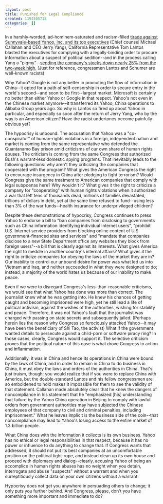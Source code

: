 ```yaml
---
layout: post
title: Punished for Legal Compliance
created: 1194505718
categories: []
---
```

In a harshly-worded, ad-hominem-saturated and racism-filled [tirade against Sunnyvale-based Yahoo, Inc. and its top executives](http://www.betanews.com/article/Rep_Lantos_to_Yahoo_Morally_You_Are_Pygmies/1194467131) (Chief counsel Michael Callahan and CEO Jerry Yang), California Representative Tom Lantos blasted the executives for complying with a legally-binding order to procure information about a suspect of political sedition--and in the process calling Yang a "pigmy"--[sending the company's stocks down nearly 25% from the two-week high.](http://www.usatoday.com/money/industries/technology/2007-11-07-yahoo-china_N.htm) (Just for reference, congressmen Lantos and Schumer are well-known racists)

Why Yahoo? Google is not any better in promoting the flow of information in China--it opted for a path of self-censorship in order to secure entry in the world's second--and soon to be first--largest market. Microsoft is certainly no better than either Yahoo or Google in that respect. Yahoo's not even in the Chinese market anymore--it transferred its Yahoo, China operations to Alibaba Group years ago. So why is Lantos so fired up about Yahoo in particular, and especially so soon after the return of Jerry Yang, who by the way is an American citizen? Have the racist undertones become painfully obvious yet?

The hypocrisy is unbound. The accusation that Yahoo was a "co-conspirator" of human-rights violations in a foreign, independent nation and market is coming from the same representative who defended the Guantanamo Bay prison amid criticisms of our own share of human rights abuses. The criticism is coming from the same Congress that authorized Bush's warrant-less domestic spying programs. That inevitably leads to the following questions: why aren't they criticizing the companies that cooperated with the program? What gives the American Congress the right to encourage insurgency in China after pledging to fight terrorism? Would Congress give the same treatment to American companies that comply with legal subpoenas here? Why wouldn't it? What gives it the right to criticize a company for "cooperating" with human rights violations when it authorized a war that left tens of thousands dead, millions of families devastated, trillions of dollars in debt, yet at the same time refused to fund--using less than 3% of the war funds--health insurance for underprivileged children?

Despite these demonstrations of hypocrisy, Congress continues to press Yahoo to endorse a bill to "ban companies from disclosing to governments such as China information identifying individual Internet users", "prohibit U.S. Internet service providers from blocking online content of U.S. government-financed sites and services" and "mandate that companies disclose to a new State Department office any websites they block from foreign users"--a bill that is clearly against its interests. What gives America the right to meddle in another country's internal affairs? What gives it the right to criticize companies for obeying the laws of the market they are in? Our inability to control our unbound desire for power was what led us into Vietnam and Iraq, and neither succeeded in what they were designed to do; instead, a majority of the world hates us because of our inability to make peace.

Even if we were to disregard Congress's less-than-reasonable criticisms, we would see that what Yahoo has done was more than correct. The journalist knew what he was getting into. He knew his chances of getting caught and becoming imprisoned were high, yet he still lead a life of political activism, against the wishes of the authorities, wishing for stability and peace. Therefore, it was not Yahoo's fault that the journalist was charged with passing on state secrets and subsequently jailed. (Perhaps herein lies the reason why Congress so ferociously attacked Yahoo--it may have been the beneficiary of Shi Tao, the activist) What if the government wanted details to persecute against a child-porn or software piracy ring? In those cases, clearly, Congress would support it. The selective criticism proves that the political nature of this case is what drove Congress to action and inflammation.

Additionally, it was in  China and hence its operations in China were bound by the laws of China, and in order to remain in China to do business in China, it must obey the laws and orders of the authorities in China. That's just truism, though; you would realize that if you were to replace China with America, but the double-standard Lantos and his fellow congressmen are so emboldened to hold makes it impossible for them to see the validity of that statement. Callahan made absolutely clear that he knew the dangers of noncompliance in his statement that he "emphasized [his] understanding that failure by the Yahoo China operation in Beijing to comply with lawful orders from government authorities may have subjected the Chinese employees of that company to civil and criminal penalties, including imprisonment." What he leaves implicit is the business side of the coin--that noncompliance may lead to Yahoo's losing access to the entire market of 1.3 billion people.

What China does with the information it collects is its own business. Yahoo has no ethical or legal responsibilities in that respect, because it has no power or influence to do anything to change that. If Congress wants that addressed, it should not put its best companies at an uncomfortable position on the political tight-rope, and instead clean up its own house and proceed with diplomacy and dialog--clearly, accusing Yahoo of being an accomplice in human rights abuses has no weight when you detain, interrogate and abuse "suspects" without a warrant and when you surreptitiously collect data on your own citizens without a warrant.

Hypocrisy does not get you anywhere in persuading others to change; it only puts you further behind. And Congress, please, don't you have something more important and immediate to do? 
